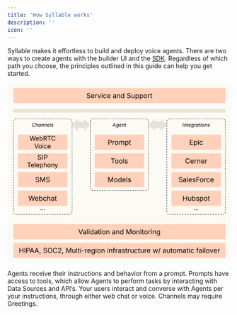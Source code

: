 ```yaml
---
title: 'How Syllable works'
description: ''
icon: ''
---
```


Syllable makes it effortless to build and deploy voice agents.  There are two ways to create agents with the builder UI and the  [SDK](https://docs.syllable.ai/sdk-docs/Overview#syllable-sdk). Regardless of which path you choose, the principles outlined in this guide can help you get started.

![Under the hood](/howsyllableworks.png)

Agents receive their instructions and behavior from a prompt. Prompts have access to tools, which allow Agents to perform tasks by interacting with Data Sources and API’s. Your users interact and converse with Agents per your instructions, through either web chat or voice. Channels may require Greetings.